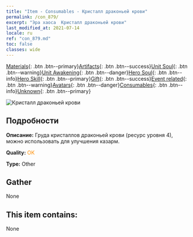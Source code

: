 ```yaml
---
title: "Item - Consumables - Кристалл драконьей крови"
permalink: /con_879/
excerpt: "Эра хаоса  Кристалл драконьей крови"
last_modified_at: 2021-07-14
locale: ru
ref: "con_879.md"
toc: false
classes: wide
---
```

 [Materials](/ItemsRU/){: .btn .btn--primary}[Artifacts](/ItemsRU/Artifacts/){: .btn .btn--success}[Unit Soul](/ItemsRU/UnitSoul/){: .btn .btn--warning}[Unit Awakening](/ItemsRU/UnitAwakening/){: .btn .btn--danger}[Hero Soul](/ItemsRU/HeroSoul/){: .btn .btn--info}[Hero Skill](/ItemsRU/HeroSkill/){: .btn .btn--primary}[Gift](/ItemsRU/Gift/){: .btn .btn--success}[Event related](/ItemsRU/Events/){: .btn .btn--warning}[Avatars](/ItemsRU/Avatars/){: .btn .btn--danger}[Consumables](/ItemsRU/Consumables/){: .btn .btn--info}[Unknown](/ItemsRU/Unknown/){: .btn .btn--primary}

 ![Кристалл драконьей крови](/images/t/i_116.png)

## Подробности
 **Описание:** Груда кристаллов драконьей крови (ресурс уровня 4), можно использовать для улучшения казарм.

 **Quality:** <span style="color: #FF8C00">OK</span>

 **Type:** Other

## Gather

  None

## This item contains:

  None

